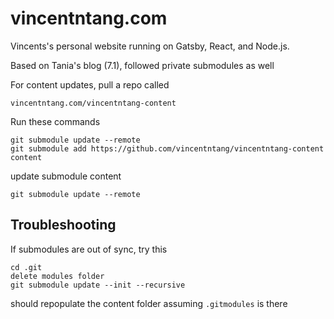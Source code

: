 # vincentntang.com

Vincents's personal website running on Gatsby, React, and Node.js.

Based on Tania's blog (7.1), followed private submodules as well

For content updates, pull a repo called

```
vincentntang.com/vincentntang-content
```

Run these commands

```
git submodule update --remote
git submodule add https://github.com/vincentntang/vincentntang-content content
```

update submodule content

```
git submodule update --remote
```

## Troubleshooting

If submodules are out of sync, try this

```
cd .git
delete modules folder
git submodule update --init --recursive
```

should repopulate the content folder assuming `.gitmodules` is there